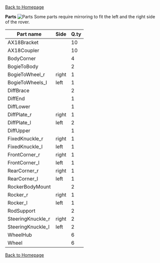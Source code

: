 
[Back to Homepage](https://github.com/andreagavazzi/Curiosity)

**Parts**
<img src="https://github.com/andreagavazzi/Curiosity/blob/main/images/design/parts.jpg" alt="Parts"/>
Some parts require mirroring to fit the left and the right side of the rover. 

| Part name          | Side  | Q.ty |
| ------------------ | ----- | ---- |
| AX18Bracket        |       | 10   |
| AX18Coupler        |       | 10   |
| BodyCorner         |       | 4    |
| BogieToBody        |       | 2    |
| BogieToWheel\_r    | right | 1    |
| BogieToWheels\_l   | left  | 1    |
| DiffBrace          |       | 2    |
| DiffEnd            |       | 1    |
| DiffLower          |       | 1    |
| DiffPlate\_r       | right | 1    |
| DiffPlate\_l       | left  | 2    |
| DiffUpper          |       | 1    |
| FixedKnuckle\_r    | right | 1    |
| FixedKnuckle\_l    | left  | 1    |
| FrontCorner\_r     | right | 1    |
| FrontCorner\_l     | left  | 1    |
| RearCorner\_r      | right | 1    |
| RearCorner\_l      | left  | 1    |
| RockerBodyMount    |       | 2    |
| Rocker\_r          | right | 1    |
| Rocker\_l          | left  | 1    |
| RodSupport         |       | 2    |
| SteeringKnuckle\_r | right | 2    |
| SteeringKnuckle\_l | left  | 2    |
| WheelHub           |       | 6    |
| Wheel              |       | 6    |

[Back to Homepage](https://github.com/andreagavazzi/Curiosity)
